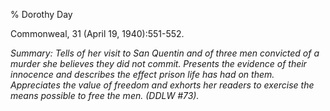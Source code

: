 % Dorothy Day

Commonweal, 31 (April 19, 1940):551-552.

*Summary: Tells of her visit to San Quentin and of three men convicted
of a murder she believes they did not commit. Presents the evidence of
their innocence and describes the effect prison life has had on them.
Appreciates the value of freedom and exhorts her readers to exercise the
means possible to free the men. (DDLW \#73).*


